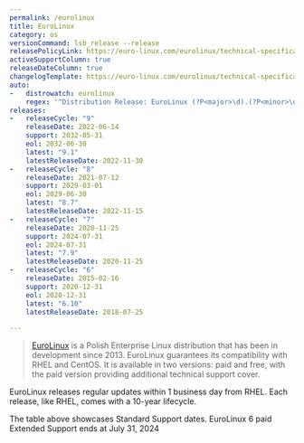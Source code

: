 ```yaml
---
permalink: /eurolinux
title: EuroLinux
category: os
versionCommand: lsb_release --release
releasePolicyLink: https://euro-linux.com/eurolinux/technical-specifications/
activeSupportColumn: true
releaseDateColumn: true
changelogTemplate: https://euro-linux.com/eurolinux/technical-specifications/
auto:
-   distrowatch: eurolinux
    regex: '^Distribution Release: EuroLinux (?P<major>\d).(?P<minor>\d)$'
releases:
-   releaseCycle: "9"
    releaseDate: 2022-06-14
    support: 2032-05-31
    eol: 2032-06-30
    latest: "9.1"
    latestReleaseDate: 2022-11-30
-   releaseCycle: "8"
    releaseDate: 2021-07-12
    support: 2029-03-01
    eol: 2029-06-30
    latest: "8.7"
    latestReleaseDate: 2022-11-15
-   releaseCycle: "7"
    releaseDate: 2020-11-25
    support: 2024-07-31
    eol: 2024-07-31
    latest: "7.9"
    latestReleaseDate: 2020-11-25
-   releaseCycle: "6"
    releaseDate: 2015-02-16
    support: 2020-12-31
    eol: 2020-12-31
    latest: "6.10"
    latestReleaseDate: 2018-07-25

---
```


> [EuroLinux](https://euro-linux.com) is a Polish Enterprise Linux distribution that has been in development since 2013. EuroLinux guarantees its compatibility with RHEL and CentOS. It is available in two versions: paid and free, with the paid version providing additional technical support cover.

EuroLinux releases regular updates within 1 business day from RHEL. Each release, like RHEL, comes with a 10-year lifecycle.

The table above showcases Standard Support dates. EuroLinux 6 paid Extended Support ends at July 31, 2024
